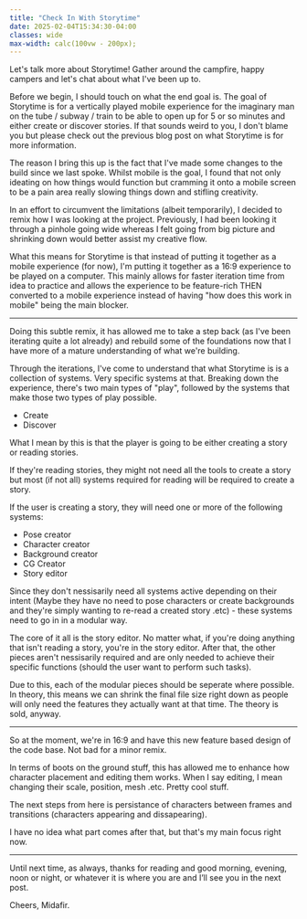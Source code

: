 ```yaml
---
title: "Check In With Storytime"
date: 2025-02-04T15:34:30-04:00
classes: wide
max-width: calc(100vw - 200px);
---
```


Let's talk more about Storytime! Gather around the campfire, happy campers and let's chat about what I've been up to.

Before we begin, I should touch on what the end goal is. The goal of Storytime is for a vertically played mobile experience for the imaginary man on the tube / subway / train to be able to open up for 5 or so minutes and either create or discover stories. If that sounds weird to you, I don't blame you but please check out the previous blog post on what Storytime is for more information.

The reason I bring this up is the fact that I've made some changes to the build since we last spoke. Whilst mobile is the goal, I found that not only ideating on how things would function but cramming it onto a mobile screen to be a pain area really slowing things down and stifling creativity. 

In an effort to circumvent the limitations (albeit temporarily), I decided to remix how I was looking at the project. Previously, I had been looking it through a pinhole going wide whereas I felt going from big picture and shrinking down would better assist my creative flow.

What this means for Storytime is that instead of putting it together as a mobile experience (for now), I'm putting it together as a 16:9 experience to be played on a computer. This mainly allows for faster iteration time from idea to practice and allows the experience to be feature-rich THEN converted to a mobile experience instead of having "how does this work in mobile" being the main blocker.

---

Doing this subtle remix, it has allowed me to take a step back (as I've been iterating quite a lot already) and rebuild some of the foundations now that I have more of a mature understanding of what we're building.

Through the iterations, I've come to understand that what Storytime is is a collection of systems. Very specific systems at that. Breaking down the experience, there's two main types of "play", followed by the systems that make those two types of play possible.

- Create
- Discover

What I mean by this is that the player is going to be either creating a story or reading stories. 

If they're reading stories, they might not need all the tools to create a story but most (if not all) systems required for reading will be required to create a story.

If the user is creating a story, they will need one or more of the following systems:
- Pose creator
- Character creator
- Background creator
- CG Creator
- Story editor

Since they don't nessisarily need all systems active depending on their intent (Maybe they have no need to pose characters or create backgrounds and they're simply wanting to re-read a created story .etc) - these systems need to go in in a modular way.

The core of it all is the story editor. No matter what, if you're doing anything that isn't reading a story, you're in the story editor. After that, the other pieces aren't nessisarily required and are only needed to achieve their specific functions (should the user want to perform such tasks).

Due to this, each of the modular pieces should be seperate where possible. In theory, this means we can shrink the final file size right down as people will only need the features they actually want at that time. The theory is sold, anyway.

---

So at the moment, we're in 16:9 and have this new feature based design of the code base. Not bad for a minor remix.

In terms of boots on the ground stuff, this has allowed me to enhance how character placement and editing them works. When I say editing, I mean changing their scale, position, mesh .etc. Pretty cool stuff.

The next steps from here is persistance of characters between frames and transitions (characters appearing and dissapearing).

I have no idea what part comes after that, but that's my main focus right now.

--- 

Until next time, as always, thanks for reading and good morning, evening, noon or night, or whatever it is where you are and I’ll see you in the next post.

Cheers, Midafir.